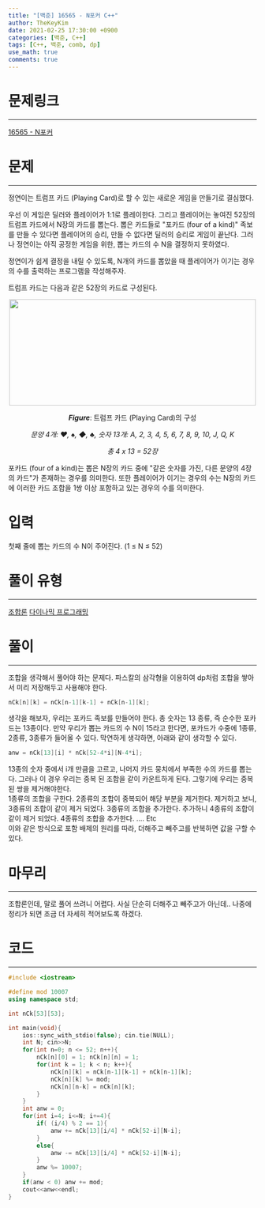 ```yaml
---
title: "[백준] 16565 - N포커 C++"
author: TheKeyKim
date: 2021-02-25 17:30:00 +0900
categories: [백준, C++]
tags: [C++, 백준, comb, dp]
use_math: true
comments: true
---
```


# 문제링크
***
[16565 - N포커](https://www.acmicpc.net/problem/16565)
# 문제
***
<div id="problem_description" class="problem-text">
				<p>정연이는 트럼프 카드 (Playing Card)로 할 수 있는 새로운 게임을 만들기로 결심했다.</p>

<p>우선 이 게임은 딜러와 플레이어가 1:1로 플레이한다. 그리고 플레이어는 놓여진 52장의 트럼프 카드에서 N장의 카드를 뽑는다. 뽑은 카드들로 "포카드 (four of a kind)" 족보를 만들 수 있다면 플레이어의 승리, 만들 수 없다면 딜러의 승리로 게임이 끝난다. 그러나 정연이는 아직 공정한 게임을 위한, 뽑는 카드의 수 N을 결정하지 못하였다.</p>

<p>정연이가 쉽게 결정을 내릴 수 있도록, N개의 카드를 뽑았을 때 플레이어가 이기는 경우의 수를 출력하는 프로그램을 작성해주자.</p>

<p>트럼프 카드는 다음과 같은 52장의 카드로 구성된다.</p>

<p style="text-align: center;"><img alt="" src="https://upload.acmicpc.net/64df8111-c7d3-4fca-82d0-13950a80294b/-/preview/" style="height: 215px; width: 500px;"></p>

<p style="text-align: center;"><em><b>Figure</b></em>:<b>&nbsp;</b>트럼프 카드 (Playing Card)의 구성</p>

<p style="text-align: center;"><em>문양 4개: ♥, ♠, ◆,&nbsp;♣, 숫자 13개: A, 2, 3, 4, 5, 6, 7, 8, 9, 10, J, Q, K</em></p>

<p style="text-align: center;"><em>총 4 x&nbsp;13 = 52장</em></p>

<p>포카드 (four of a kind)는 뽑은 N장의&nbsp;카드 중에 "같은 숫자를 가진, 다른 문양의 4장의 카드"가 존재하는 경우를 의미한다. 또한 플레이어가 이기는 경우의 수는 N장의 카드에 이러한 카드 조합을&nbsp;1쌍 이상 포함하고 있는 경우의 수를 의미한다.</p>
</div>

# 입력
첫째 줄에 뽑는 카드의 수 N이 주어진다. (1 ≤ N ≤ 52)

# 풀이 유형
***
[조합론](/tags/comb)
[다이나믹 프로그래밍](/tags/dp)

# 풀이
***
조합을 생각해서 풀어야 하는 문제다. 파스칼의 삼각형을 이용하여 dp처럼 조합을 쌓아서 미리 저장해두고 사용해야 한다. 
```c++
nCk[n][k] = nCk[n-1][k-1] + nCk[n-1][k];
```
생각을 해보자, 우리는 포카드 족보를 만들어야 한다. 총 숫자는 13 종류, 즉 순수한 포카드는 13종이다. 만약 우리가 뽑는 카드의 수 N이 15라고 한다면, 포카드가 수중에 1종류, 2종류, 3종류가 들어올 수 있다. 막연하게 생각하면, 아래와 같이 생각할 수 있다.
```c++
anw = nCk[13][i] * nCk[52-4*i][N-4*i];
```
13종의 숫자 중에서 i개 만큼을 고르고, 나머지 카드 뭉치에서 부족한 수의 카드를 뽑는다. 그러나 이 경우 우리는 중복 된 조합을 같이 카운트하게 된다. 그렇기에 우리는 중복된 쌍을 제거해야한다. <br>
1종류의 조합을 구한다. 2종류의 조합이 중복되어 해당 부분을 제거한다. 제거하고 보니, 3종류의 조합이 같이 제거 되었다. 3종류의 조합을 추가한다. 추가하니 4종류의 조합이 같이 제거 되었다. 4종류의 조합을 추가한다. .... Etc <BR>
이와 같은 방식으로 포함 배제의 원리를 따라, 더해주고 빼주고를 반복하면 값을 구할 수 있다. 
# 마무리
***
조합론인데, 말로 풀어 쓰려니 어렵다. 사실 단순히 더해주고 빼주고가 아닌데.. 나중에 정리가 되면 조금 더 자세히 적어보도록 하겠다. 
# 코드
***
```c++
#include <iostream>

#define mod 10007
using namespace std;

int nCk[53][53];

int main(void){
    ios::sync_with_stdio(false); cin.tie(NULL);
    int N; cin>>N;
    for(int n=0; n <= 52; n++){
        nCk[n][0] = 1; nCk[n][n] = 1;
        for(int k = 1; k < n; k++){
            nCk[n][k] = nCk[n-1][k-1] + nCk[n-1][k];
            nCk[n][k] %= mod;
            nCk[n][n-k] = nCk[n][k];
        }
    }
    int anw = 0;
    for(int i=4; i<=N; i+=4){
        if( (i/4) % 2 == 1){
            anw += nCk[13][i/4] * nCk[52-i][N-i];
        }
        else{
            anw -= nCk[13][i/4] * nCk[52-i][N-i];
        }
        anw %= 10007;
    }
    if(anw < 0) anw += mod;
    cout<<anw<<endl;
}
```
